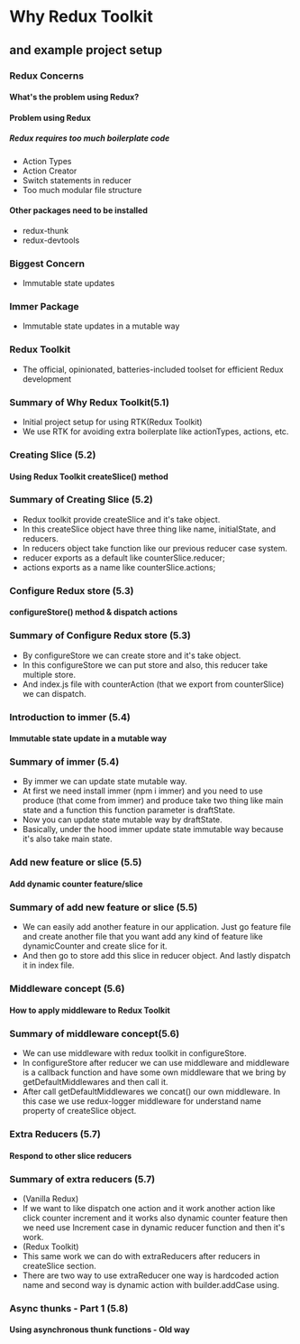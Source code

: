 # Why Redux Toolkit

## and example project setup

### Redux Concerns

#### What's the problem using Redux?

#### Problem using Redux

##### Redux requires too much boilerplate code

- Action Types
- Action Creator
- Switch statements in reducer
- Too much modular file structure

#### Other packages need to be installed

- redux-thunk
- redux-devtools

### Biggest Concern

- Immutable state updates

### Immer Package

- Immutable state updates in a mutable way

### Redux Toolkit

- The official, opinionated, batteries-included toolset for efficient Redux development

### Summary of Why Redux Toolkit(5.1)

- Initial project setup for using RTK(Redux Toolkit)
- We use RTK for avoiding extra boilerplate like actionTypes, actions, etc.

### Creating Slice (5.2)

#### Using Redux Toolkit createSlice() method

### Summary of Creating Slice (5.2)

- Redux toolkit provide createSlice and it's take object.
- In this createSlice object have three thing like name, initialState, and reducers.
- In reducers object take function like our previous reducer case system.
- reducer exports as a default like counterSlice.reducer;
- actions exports as a name like counterSlice.actions;

### Configure Redux store (5.3)

#### configureStore() method & dispatch actions

### Summary of Configure Redux store (5.3)

- By configureStore we can create store and it's take object.
- In this configureStore we can put store and also, this reducer take multiple store.
- And index.js file with counterAction (that we export from counterSlice) we can dispatch.

### Introduction to immer (5.4)

#### Immutable state update in a mutable way

### Summary of immer (5.4)

- By immer we can update state mutable way.
- At first we need install immer (npm i immer) and you need to use produce (that come from immer) and produce take two thing like main state and a function this function parameter is draftState.
- Now you can update state mutable way by draftState.
- Basically, under the hood immer update state immutable way because it's also take main state.

### Add new feature or slice (5.5)

#### Add dynamic counter feature/slice

### Summary of add new feature or slice (5.5)

- We can easily add another feature in our application. Just go feature file and create another file that you want add any kind of feature like dynamicCounter and create slice for it.
- And then go to store add this slice in reducer object. And lastly dispatch it in index file.

### Middleware concept (5.6)

#### How to apply middleware to Redux Toolkit

### Summary of middleware concept(5.6)

- We can use middleware with redux toolkit in configureStore.
- In configureStore after reducer we can use middleware and middleware is a callback function and have some own middleware that we bring by getDefaultMiddlewares and then call it.
- After call getDefaultMiddlewares we concat() our own middleware. In this case we use redux-logger middleware for understand name property of createSlice object.

### Extra Reducers (5.7)

#### Respond to other slice reducers

### Summary of extra reducers (5.7)

- (Vanilla Redux)
- If we want to like dispatch one action and it work another action like click counter increment and it works also dynamic counter feature then we need use Increment case in dynamic reducer function and then it's work.
- (Redux Toolkit)
- This same work we can do with extraReducers after reducers in createSlice section.
- There are two way to use extraReducer one way is hardcoded action name and second way is dynamic action with builder.addCase using.

### Async thunks - Part 1 (5.8)

#### Using asynchronous thunk functions - Old way

